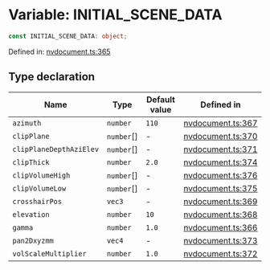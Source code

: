 # Variable: INITIAL_SCENE_DATA

```ts
const INITIAL_SCENE_DATA: object;
```

Defined in: [nvdocument.ts:365](https://github.com/niivue/niivue/blob/main/packages/niivue/src/nvdocument.ts#L365)

## Type declaration

| Name                                                       | Type       | Default value | Defined in                                                                                             |
| ---------------------------------------------------------- | ---------- | ------------- | ------------------------------------------------------------------------------------------------------ |
| <a id="azimuth"></a> `azimuth`                             | `number`   | `110`         | [nvdocument.ts:367](https://github.com/niivue/niivue/blob/main/packages/niivue/src/nvdocument.ts#L367) |
| <a id="clipplane"></a> `clipPlane`                         | `number`[] | -             | [nvdocument.ts:370](https://github.com/niivue/niivue/blob/main/packages/niivue/src/nvdocument.ts#L370) |
| <a id="clipplanedepthazielev"></a> `clipPlaneDepthAziElev` | `number`[] | -             | [nvdocument.ts:371](https://github.com/niivue/niivue/blob/main/packages/niivue/src/nvdocument.ts#L371) |
| <a id="clipthick"></a> `clipThick`                         | `number`   | `2.0`         | [nvdocument.ts:374](https://github.com/niivue/niivue/blob/main/packages/niivue/src/nvdocument.ts#L374) |
| <a id="clipvolumehigh"></a> `clipVolumeHigh`               | `number`[] | -             | [nvdocument.ts:376](https://github.com/niivue/niivue/blob/main/packages/niivue/src/nvdocument.ts#L376) |
| <a id="clipvolumelow"></a> `clipVolumeLow`                 | `number`[] | -             | [nvdocument.ts:375](https://github.com/niivue/niivue/blob/main/packages/niivue/src/nvdocument.ts#L375) |
| <a id="crosshairpos"></a> `crosshairPos`                   | `vec3`     | -             | [nvdocument.ts:369](https://github.com/niivue/niivue/blob/main/packages/niivue/src/nvdocument.ts#L369) |
| <a id="elevation"></a> `elevation`                         | `number`   | `10`          | [nvdocument.ts:368](https://github.com/niivue/niivue/blob/main/packages/niivue/src/nvdocument.ts#L368) |
| <a id="gamma"></a> `gamma`                                 | `number`   | `1.0`         | [nvdocument.ts:366](https://github.com/niivue/niivue/blob/main/packages/niivue/src/nvdocument.ts#L366) |
| <a id="pan2dxyzmm"></a> `pan2Dxyzmm`                       | `vec4`     | -             | [nvdocument.ts:373](https://github.com/niivue/niivue/blob/main/packages/niivue/src/nvdocument.ts#L373) |
| <a id="volscalemultiplier"></a> `volScaleMultiplier`       | `number`   | `1.0`         | [nvdocument.ts:372](https://github.com/niivue/niivue/blob/main/packages/niivue/src/nvdocument.ts#L372) |
